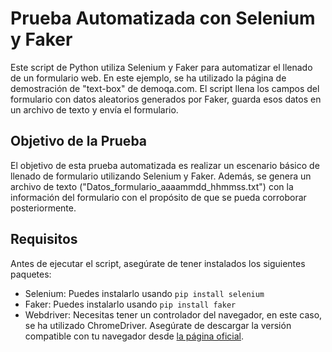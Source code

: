 
# Prueba Automatizada con Selenium y Faker

Este script de Python utiliza Selenium y Faker para automatizar el llenado de un formulario web. En este ejemplo, se ha utilizado la página de demostración de "text-box" de demoqa.com. El script llena los campos del formulario con datos aleatorios generados por Faker, guarda esos datos en un archivo de texto y envía el formulario.

## Objetivo de la Prueba

El objetivo de esta prueba automatizada es realizar un escenario básico de llenado de formulario utilizando Selenium y Faker. Además, se genera un archivo de texto ("Datos_formulario_aaaammdd_hhmmss.txt") con la información del formulario con el propósito de que se pueda corroborar posteriormente.

## Requisitos

Antes de ejecutar el script, asegúrate de tener instalados los siguientes paquetes:

- Selenium: Puedes instalarlo usando `pip install selenium`
- Faker: Puedes instalarlo usando `pip install faker`
- Webdriver: Necesitas tener un controlador del navegador, en este caso, se ha utilizado ChromeDriver. Asegúrate de descargar la versión compatible con tu navegador desde [la página oficial](https://sites.google.com/chromium.org/driver/).

